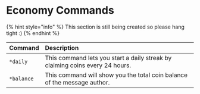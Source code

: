 # Economy Commands

{% hint style="info" %}
This section is still being created so please hang tight :\)
{% endhint %}

| Command | Description |
| :--- | :--- |
| `*daily` | This command lets you start a daily streak by claiming coins every 24 hours. |
| `*balance` | This command will show you the total coin balance of the message author.  |

